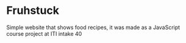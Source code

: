 # Fruhstuck
Simple website that shows food recipes, it was made as a JavaScript course project at ITI intake 40
